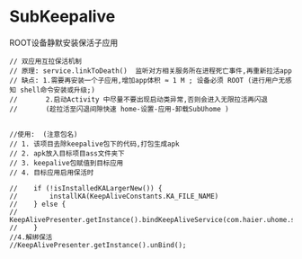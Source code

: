 # SubKeepalive
ROOT设备静默安装保活子应用

    // 双应用互拉保活机制
    // 原理: service.linkToDeath()  监听对方相关服务所在进程死亡事件,再重新拉活app
    // 缺点: 1.需要再安装一个子应用,增加app体积 ≈ 1 M ; 设备必须 ROOT (进行用户无感知 shell命令安装或升级;)
    //       2.启动Activity 中尽量不要出现启动类异常,否则会进入无限拉活再闪退
    //       (趁拉活至闪退间隙快速 home-设置-应用-卸载SubUhome )


    //使用:  (注意包名)
    // 1. 该项目去除keepalive包下的代码,打包生成apk
    // 2. apk放入目标项目ass文件夹下
    // 3. keepalive包赋值到目标应用
    // 4. 目标应用启用保活时

    //    if (!isInstalledKALargerNew()) {
    //        installKA(KeepAliveConstants.KA_FILE_NAME)
    //    } else {
    //        KeepAlivePresenter.getInstance().bindKeepAliveService(com.haier.uhome.smartmirro.MirrorApplication.myApp)
    //    }
    //4.解绑保活
    //KeepAlivePresenter.getInstance().unBind();
